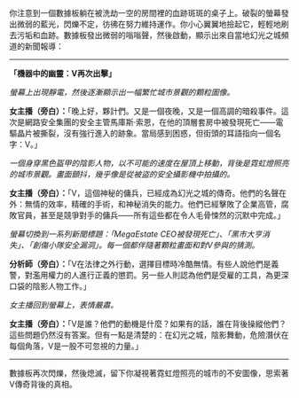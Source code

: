 你注意到一個數據板躺在被洗劫一空的房間裡的血跡斑斑的桌子上。破裂的螢幕發出微弱的藍光，閃爍不定，彷彿在努力維持運作。你小心翼翼地撿起它，輕輕地刷去污垢和血跡。數據板發出微弱的嗡嗡聲，然後啟動，顯示出來自當地幻光之城頻道的新聞報導：

---

**「機器中的幽靈：V再次出擊」**

_螢幕上出現靜電，然後逐漸顯示出一幅繁忙城市景觀的顆粒圖像。_

**女主播（旁白）：**「晚上好，夥計們。又是一個夜晚，又是一個高調的暗殺事件。這次是網路安全集團的安全主管馬庫斯·索恩，在他的頂層套房中被發現死亡——電驅晶片被撕裂，沒有強行進入的跡象。當局感到困惑，但街頭的耳語指向一個名字：V。」

_一個身穿黑色盔甲的陰影人物，以不可能的速度在屋頂上移動，背後是霓虹燈照亮的城市景觀。畫面顫抖，幾乎像是從被盜的安全攝影機中拍攝的。_

**女主播（旁白）：**「V，這個神秘的傭兵，已經成為幻光之城的傳奇。他們的名聲在外：無情的效率，精確的手術，和神秘消失的能力。他們已經擊敗了企業高管，腐敗官員，甚至是競爭對手的傭兵——所有這些都在令人毛骨悚然的沉默中完成。」

_螢幕切換到一系列新聞標題：「MegaEstate CEO被發現死亡」、「黑市大亨消失」、「創傷小隊安全漏洞」。每一個都伴隨著顆粒畫面和對V參與的猜測。_

**分析師（旁白）：**「V在法律之外行動，選擇目標時冷酷無情。有些人說他們是義警，對濫用權力的人進行正義的懲罰。另一些人則認為他們是受雇的工具，為更深口袋的陰影人物工作。」

_女主播回到螢幕上，表情嚴肅。_

**女主播（旁白）：**「V是誰？他們的動機是什麼？如果有的話，誰在背後操縱他們？這些問題仍然沒有答案。但有一點是清楚的：在幻光之城，陰影舞動，危險潛伏在每個角落，V是一股不可忽視的力量。」

---

數據板再次閃爍，然後熄滅，留下你凝視著霓虹燈照亮的城市的不安圖像，思索著V傳奇背後的真相。

